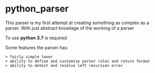 # python_parser
This parser is my first attempt at creating something as complex as a parser.
With just abstract knowlage of the working of a parser

To use **python 3.7** is required

Some features the parser has:
```
> fairly simple lexer
> ability to define and customise parser rules and return format
> ability to detect and resolve left recursion error
```

